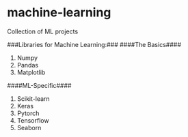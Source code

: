 # machine-learning
Collection of ML projects

###Libraries for Machine Learning:###
####The Basics####
1. Numpy
2. Pandas 
3. Matplotlib

####ML-Specific####
1. Scikit-learn
2. Keras
3. Pytorch
4. Tensorflow
5. Seaborn
